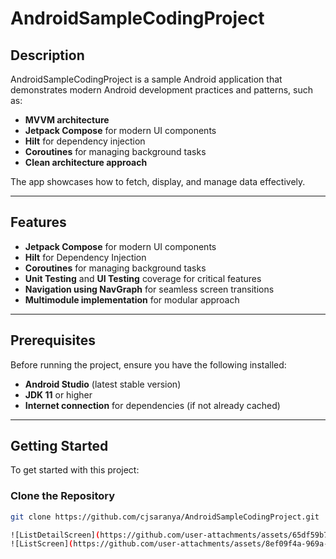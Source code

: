 # AndroidSampleCodingProject

## Description

AndroidSampleCodingProject is a sample Android application that demonstrates modern Android development practices and patterns, such as:

- **MVVM architecture**
- **Jetpack Compose** for modern UI components
- **Hilt** for dependency injection
- **Coroutines** for managing background tasks
- **Clean architecture approach**

The app showcases how to fetch, display, and manage data effectively.

---

## Features

- **Jetpack Compose** for modern UI components
- **Hilt** for Dependency Injection
- **Coroutines** for managing background tasks
- **Unit Testing** and **UI Testing** coverage for critical features
- **Navigation using NavGraph** for seamless screen transitions
- **Multimodule implementation** for modular approach

---

## Prerequisites

Before running the project, ensure you have the following installed:

- **Android Studio** (latest stable version)
- **JDK 11** or higher
- **Internet connection** for dependencies (if not already cached)

---

## Getting Started

To get started with this project:

### Clone the Repository
```bash
git clone https://github.com/cjsaranya/AndroidSampleCodingProject.git

![ListDetailScreen](https://github.com/user-attachments/assets/65df59b7-cb5d-47ad-bbda-7a46073b5a07)
![ListScreen](https://github.com/user-attachments/assets/8ef09f4a-969a-44e5-abbd-ee1b402a6bc9)
